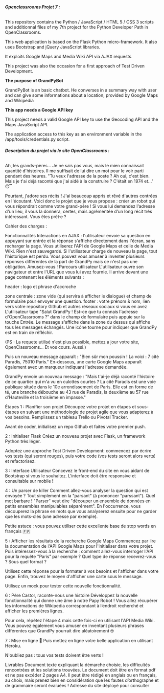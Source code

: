 ###### **Openclassrooms Projet 7 :**

This repository contains the Python / JavaScript / HTML 5 / CSS 3 scripts and additionnal 
files of my 7th project for the Python Developer Path in OpenClassrooms.

This web application is based on the Flask Python micro-framework. It also uses Bootstrap 
and jQuery JavaScript libraries.

It exploits Google Maps and Media Wiki API via AJAX requests.

This project was also the occasion for a first approach of Test Driven Development.

**The purpose of GrandPyBot**

GrandPyBot is an basic chatbot. He converses in a summary way with user and can give some 
informations about a location, provided by Google Maps and Wikipedia

**This app needs a Google API key**

This project needs a valid Google API key to use the Geocoding API and the Maps JavaScript API.

The application access to this key as an environment variable in the /app/tools/credentials.py script.



###### **Description du projet via le site OpenClassrooms :**

Ah, les grands-pères... Je ne sais pas vous, mais le mien connaissait quantité d'histoires.
 Il me suffisait de lui dire un mot pour le voir parti pendant des heures. "Tu veux l'adresse de la poste ? Ah oui, c'est bien. Mais je t'ai déjà raconté que j'ai aidé à la construire ? C'était en 1974 et..." 😴

Pourtant, j'adore ses récits ! J'ai beaucoup appris et rêvé d'autres contrées en l'écoutant. Voici donc le projet que je vous propose : 
créer un robot qui vous répondrait comme votre grand-père ! Si vous lui demandez l'adresse d'un lieu, il vous la donnera, certes, mais agrémentée d'un long récit très intéressant. Vous êtes prêt·e ?

Cahier des charges :

Fonctionnalités
Interactions en AJAX : l'utilisateur envoie sa question en appuyant sur entrée et la réponse s'affiche directement dans l'écran, sans recharger la page.
Vous utiliserez l'API de Google Maps et celle de Media Wiki.
Rien n'est sauvegardé. Si l'utilisateur charge de nouveau la page, tout l'historique est perdu.
Vous pouvez vous amuser à inventer plusieurs réponses différentes de la part de GrandPy mais ce n'est pas une obligation. Amusez-vous !
Parcours utilisateur
L'utilisateur ouvre son navigateur et entre l'URL que vous lui avez fournie. Il arrive devant une page contenant les éléments suivants :

header : logo et phrase d'accroche

zone centrale : zone vide (qui servira à afficher le dialogue) et champ de formulaire pour envoyer une question.
footer : votre prénom & nom, lien vers votre repository Github et autres réseaux sociaux si vous en avez
L'utilisateur tape "Salut GrandPy ! Est-ce que tu connais l'adresse d'OpenClassrooms ?" dans le champ de formulaire 
puis appuie sur la touche Entrée. Le message s'affiche dans la zone du dessus qui affiche tous les messages échangés. Une icône tourne pour indiquer que GrandPy est en train de réfléchir.

(PS : La requete utilisé n'est plus possible, mettez a jour votre site, OpenClassrooms... Et vos cours. Aussi.)

Puis un nouveau message apparaît : "Bien sûr mon poussin ! La voici : 7 cité Paradis, 75010 Paris." 
En-dessous, une carte Google Maps apparaît également avec un marqueur indiquant l'adresse demandée.

GrandPy envoie un nouveau message : "Mais t'ai-je déjà raconté l'histoire de ce quartier qui m'a vu en culottes courtes ? 
La cité Paradis est une voie publique située dans le 10e arrondissement de Paris. Elle est en forme de té, une branche débouche au 43 rue de Paradis, 
la deuxième au 57 rue d'Hauteville et la troisième en impasse."

Étapes
1 : Planifier son projet
Découpez votre projet en étapes et sous-étapes en suivant une méthodologie de projet agile que vous adapterez à vos besoins. 
Remplissez un tableau Trello ou Pivotal Tracker.

Avant de coder, initialisez un repo Github et faites votre premier push.



2 : Initialiser Flask
Créez un nouveau projet avec Flask, un framework Python très léger.

Adoptez une approche Test Driven Development: commencez par écrire vos tests (qui seront rouges), 
puis votre code (vos tests seront alors verts) et refactorisez.



3 : Interface Utilisateur
Concevez le front-end du site en vous aidant de Bootstrap si vous le souhaitez. 
L'interface doit être responsive et consultable sur mobile !



4 : Un parser de killer
Comment allez-vous analyser la question qui est envoyée ? Tout simplement en la "parsant" 
(à prononcer "parssant"). Quel mot barbare ! "Parser" veut dire "découper un ensemble de données en petits ensembles manipulables séparément".
 En l'occurrence, vous découperez la phrase en mots que vous analyserez ensuite pour ne garder que les mots-clés (une adresse par exemple).

Petite astuce : vous pouvez utiliser cette excellente base de stop words en français 🇫🇷



5 : Afficher les résultats de la recherche Google Maps
Commencez par lire la documentation de l'API Google Maps pour l'initialiser dans votre projet. Puis intéressez-vous à la recherche : 
comment allez-vous interroger l'API pour la requête "Paris" par exemple ? Quel type de réponse recevrez-vous ? Sous quel format ?

Utilisez cette réponse pour la formater à vos besoins et l'afficher dans votre page. Enfin, trouvez le moyen d'afficher une carte sous le message.

Utilisez un mock pour tester cette nouvelle fonctionnalité.



6 : Père Castor, raconte-nous une histoire
Développez la nouvelle fonctionnalité qui donne une âme à notre Papy Robot ! Vous allez récupérer 
les informations de Wikipedia correspondant à l’endroit recherché et afficher les premières lignes.

Pour cela, répétez l'étape 4 mais cette fois-ci en utilisant l'API Media Wiki. 
Vous pouvez également vous amuser en inventant plusieurs phrases différentes que GrandPy pourrait dire aléatoirement 🤓


7 : Mise en ligne 🚀
Puis mettez en ligne votre belle application en utilisant Heroku.

N'oubliez pas : tous vos tests doivent être verts !

Livrables
Document texte expliquant la démarche choisie, les difficultés rencontrées et les solutions trouvées. 
Le document doit être en format pdf et ne pas excéder 2 pages A4. Il peut être rédigé en anglais ou en français, au choix, 
mais prenez bien en considération que les fautes d’orthographe et de grammaire seront évaluées !
Adresse du site déployé pour consulter